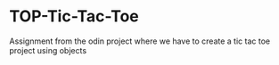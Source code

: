 # TOP-Tic-Tac-Toe
Assignment from the odin project where we have to create a tic tac toe project using objects
